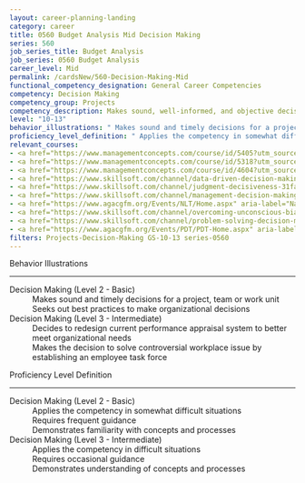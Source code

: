 ```yaml
---
layout: career-planning-landing
category: career
title: 0560 Budget Analysis Mid Decision Making
series: 560
job_series_title: Budget Analysis
job_series: 0560 Budget Analysis
career_level: Mid
permalink: /cardsNew/560-Decision-Making-Mid
functional_competency_designation: General Career Competencies
competency: Decision Making
competency_group: Projects
competency_description: Makes sound, well-informed, and objective decisions; perceives the impact and implications of decisions; commits to action, even in uncertain situations, to accomplish organizational goals; causes change
level: "10-13"
behavior_illustrations: " Makes sound and timely decisions for a project, team or work unit  Seeks out best practices to make organizational decisions ?  Decides to redesign current performance appraisal system to better meet organizational needs  Makes the decision to solve controversial workplace issue by establishing an employee task force"
proficiency_level_definition: " Applies the competency in somewhat difficult situations  Requires frequent guidance  Demonstrates familiarity with concepts and processes ?  Applies the competency in difficult situations  Requires occasional guidance  Demonstrates understanding of concepts and processes"
relevant_courses: 
- <a href="https://www.managementconcepts.com/course/id/5405?utm_source=CFOportal&utm_medium=listing&utm_campaign=CFOTTEP&utm_id=23FM" aria-label="Cost-Benefit Analysis Using Microsoft Excel - https://www.managementconcepts.com/course/id/5405?utm_source=CFOportal&utm_medium=listing&utm_campaign=CFOTTEP&utm_id=23FM">Cost-Benefit Analysis Using Microsoft Excel</a>, Management Concepts
- <a href="https://www.managementconcepts.com/course/id/5318?utm_source=CFOportal&utm_medium=listing&utm_campaign=CFOTTEP&utm_id=23FM" aria-label="Data Analysis for Financial Managers Using Microsoft Excel - https://www.managementconcepts.com/course/id/5318?utm_source=CFOportal&utm_medium=listing&utm_campaign=CFOTTEP&utm_id=23FM">Data Analysis for Financial Managers Using Microsoft Excel</a>, Management Concepts
- <a href="https://www.managementconcepts.com/course/id/4604?utm_source=CFOportal&utm_medium=listing&utm_campaign=CFOTTEP&utm_id=23FM" aria-label="Data-Driven Decision Making - https://www.managementconcepts.com/course/id/4604?utm_source=CFOportal&utm_medium=listing&utm_campaign=CFOTTEP&utm_id=23FM">Data-Driven Decision Making</a>, Management Concepts
- <a href="https://www.skillsoft.com/channel/data-driven-decision-making-7fcedc35-83fb-45e4-bd6d-f9b51b7f918f?cta=feds" aria-label="Data-Driven Decision Making Channel - https://www.skillsoft.com/channel/data-driven-decision-making-7fcedc35-83fb-45e4-bd6d-f9b51b7f918f?cta=feds">Data-Driven Decision Making Channel</a>, Skillsoft
- <a href="https://www.skillsoft.com/channel/judgment-decisiveness-31fabed0-c400-11e7-bfa9-ef5e1a5e569f?cta=feds" aria-label="Judgement & Decisiveness Channel (SLDP) - https://www.skillsoft.com/channel/judgment-decisiveness-31fabed0-c400-11e7-bfa9-ef5e1a5e569f?cta=feds">Judgement & Decisiveness Channel (SLDP)</a>, Skillsoft
- <a href="https://www.skillsoft.com/channel/management-decision-making-550525c0-2115-11e7-981f-677d6b31eab4?cta=feds" aria-label="Management Decision Making Channel - https://www.skillsoft.com/channel/management-decision-making-550525c0-2115-11e7-981f-677d6b31eab4?cta=feds">Management Decision Making Channel</a>, Skillsoft
- <a href="https://www.agacgfm.org/Events/NLT/Home.aspx" aria-label="National Leadership Training (NLT) - multi-competency training - https://www.agacgfm.org/Events/NLT/Home.aspx">National Leadership Training (NLT) - multi-competency training</a>, AGA
- <a href="https://www.skillsoft.com/channel/overcoming-unconscious-bias-761de9d1-3877-48ad-847e-dda442de8963?cta=feds" aria-label="Overcoming Unconscious Bias Channel - https://www.skillsoft.com/channel/overcoming-unconscious-bias-761de9d1-3877-48ad-847e-dda442de8963?cta=feds">Overcoming Unconscious Bias Channel</a>, Skillsoft
- <a href="https://www.skillsoft.com/channel/problem-solving-decision-making-2600a4f0-c400-11e7-bfa9-ef5e1a5e569f?cta=feds" aria-label="Problem Solving & Decision Making Channel (SLDP) - https://www.skillsoft.com/channel/problem-solving-decision-making-2600a4f0-c400-11e7-bfa9-ef5e1a5e569f?cta=feds">Problem Solving & Decision Making Channel (SLDP)</a>, Skillsoft
- <a href="https://www.agacgfm.org/Events/PDT/PDT-Home.aspx" aria-label="Professional Development Training (PDT) - multi-competency training - https://www.agacgfm.org/Events/PDT/PDT-Home.aspx">Professional Development Training (PDT) - multi-competency training</a>, AGA
filters: Projects-Decision-Making GS-10-13 series-0560
---
```


<div class="desktop:grid-col-6 margin-y-3">
  <div class="border-top-2 bg-white padding-3 shadow-5 height-full members-hover border-1px button-border border-top-blue radius-lg">
    <p class="text-bold label-color font-size-21">Behavior Illustrations</p>
    <hr class="hr-green"/>
    <dl class="text-base card-content-color"><dt>Decision Making (Level 2 - Basic)</dt><dd>Makes sound and timely decisions for a project, team or work unit </dd><dd>Seeks out best practices to make organizational decisions</dd><dt>Decision Making (Level 3 - Intermediate)</dt><dd>Decides to redesign current performance appraisal system to better meet organizational needs </dd><dd>Makes the decision to solve controversial workplace issue by establishing an employee task force</dd></dl>
  </div>
</div>
<div class="desktop:grid-col-6 margin-y-3">
  <div class="border-top-2 bg-white padding-3 shadow-5 height-full members-hover border-1px button-border border-top-blue radius-lg">
    <p class="text-bold label-color font-size-21">Proficiency Level Definition</p>
     <hr class="hr-green"/>
    <dl class="text-base card-content-color"><dt>Decision Making (Level 2 - Basic)</dt><dd>Applies the competency in somewhat difficult situations </dd><dd>Requires frequent guidance </dd><dd>Demonstrates familiarity with concepts and processes</dd><dt>Decision Making (Level 3 - Intermediate)</dt><dd>Applies the competency in difficult situations </dd><dd>Requires occasional guidance </dd><dd>Demonstrates understanding of concepts and processes</dd></dl>
  </div>
</div>